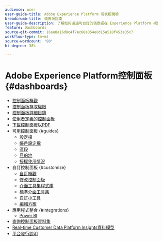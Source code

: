 ```yaml
---
audience: user
user-guide-title: Adobe Experience Platform 儀表板說明
breadcrumb-title: 儀表板指南
user-guide-description: 了解如何透過可自訂的儀表板在 Experience Platform 視覺化資料。
feature: Dashboards
source-git-commit: 16ae8a16d8c4f7ec68a054e8d15a518f453a05c7
workflow-type: tm+mt
source-wordcount: '80'
ht-degree: 38%

---
```



# Adobe Experience Platform控制面板 {#dashboards}

* [控制面板概觀](home.md)
* [控制面板存取權限](permissions.md)
* [控制面板詳細目錄](inventory.md)
* [使用者定義的控制面板](user-defined-dashboards.md)
* [下載控制面板以PDF](download.md)
* 可用控制面板 {#guides}
   * [設定檔](guides/profiles.md)
   * [帳戶設定檔](guides/account-profiles.md)
   * [區段](guides/segments.md)
   * [目的地](guides/destinations.md)
   * [授權使用情況](guides/license-usage.md)
* 自訂控制面板 {#customize}
   * [自訂概觀](customize/overview.md)
   * [修改控制面板](customize/modify.md)
   * [介面工具集程式庫](customize/widget-library.md)
   * [標準介面工具集](customize/standard-widgets.md)
   * [自訂小工具](customize/custom-widgets.md)
   * [編輯方案](customize/edit-schema.md)
* 應用程式整合 {#integrations}
   * [Power BI](integrations/power-bi.md)
* [查詢控制面板資料集](query.md)
* [Real-time Customer Data Platform Insights資料模型](cdp-insights-data-model.md)
* [平台發行說明](https://www.adobe.com/go/platform-release-notes_tw)